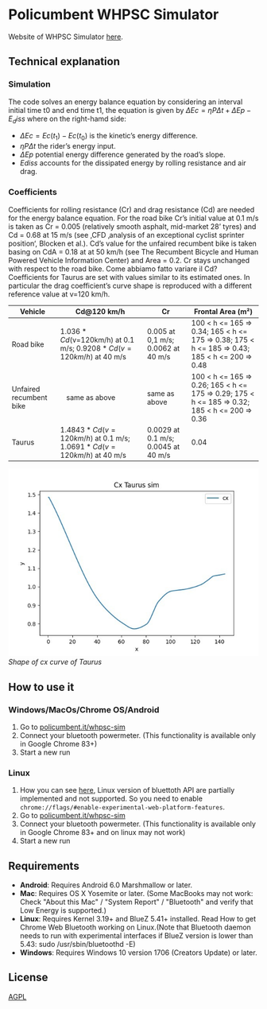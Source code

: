 # Policumbent WHPSC Simulator

Website of WHPSC Simulator [here](https://www.policumbent.it/whpsc-sim/).

## Technical explanation

### Simulation

The code solves an energy balance equation by considering an interval initial time t0 and end time t1, the equation is given by $\Delta Ec = \eta P \Delta t + \Delta Ep - E_diss$
where on the right-hamd side:

- $\Delta Ec = Ec(t_1) - Ec(t_0)$ is the kinetic’s energy difference.
- $\eta P \Delta t$ the rider’s energy input.
- $\Delta Ep$ potential energy difference generated by the road’s slope.
- $Ediss$ accounts for the dissipated energy by rolling resistance and air drag.

### Coefficients

Coefficients for rolling resistance (Cr) and drag resistance (Cd) are needed for the energy balance equation.
For the road bike Cr’s initial value at 0.1 m/s is taken as Cr = 0.005 (relatively smooth asphalt, mid-market 28’ tyres) and Cd = 0.68 at 15 m/s (see ‚CFD ‚analysis of an exceptional cyclist sprinter position‘, Blocken et al.).
Cd’s value for the unfaired recumbent bike is taken basing on CdA = 0.18 at at 50 km/h (see The Recumbent Bicycle and Human Powered Vehicle Information Center) and Area = 0.2. Cr stays unchanged with respect to the road bike. Come abbiamo fatto variare il Cd?
Coefficients for Taurus are set with values similar to its estimated ones. In particular the drag coefficient’s curve shape is reproduced with a different reference value at v=120 km/h.

| Vehicle | Cd@120 km/h | Cr | Frontal Area (m²) |
| ------ | ------ | ------ | ------ |
|Road bike | $1.036*Cd$(v=120km/h) at 0.1 m/s; $0.9208*Cd(v=120km/h)$ at 40 m/s | 0.005 at 0,1 m/s; 0.0062 at 40 m/s    | 100 < h <= 165 => 0.34; 165 < h <= 175 => 0.38; 175 < h <= 185 => 0.43; 185 < h <= 200 => 0.48|
Unfaired recumbent bike |    same as above | same as above |  100 < h <= 165 => 0.26; 165 < h <= 175 => 0.29; 175 < h <= 185 => 0.32; 185 < h <= 200 => 0.36 |
Taurus | $1.4843*Cd(v=120km/h)$ at 0.1 m/s; $1.0691*Cd(v=120km/h)$ at 40 m/s | 0.0029 at 0.1 m/s;  0.0045 at 40 m/s |0.04 | a |

![Shape of cx taurus sim](readme_img/cx.jpg)
*Shape of cx curve of Taurus*

## How to use it

### Windows/MacOs/Chrome OS/Android

1. Go to [policumbent.it/whpsc-sim](https://www.policumbent.it/whpsc-sim/)
2. Connect your bluetooth powermeter. (This functionality is available only in Google Chrome 83+)
3. Start a new run

### Linux

1. How you can see [here](https://github.com/WebBluetoothCG/web-bluetooth/blob/gh-pages/implementation-status.md), Linux version of bluettoth API are partially implemented and not supported. So you need to enable `chrome://flags/#enable-experimental-web-platform-features`.
1. Go to [policumbent.it/whpsc-sim](https://www.policumbent.it/whpsc-sim/)
1. Connect your bluetooth powermeter. (This functionality is available only in Google Chrome 83+ and on linux may not work)
1. Start a new run

## Requirements

- **Android**: Requires Android 6.0 Marshmallow or later.
- **Mac**: Requires OS X Yosemite or later. (Some MacBooks may not work: Check "About this Mac" / "System Report" / "Bluetooth" and verify that Low Energy is supported.)
- **Linux**: Requires Kernel 3.19+ and BlueZ 5.41+ installed. Read How to get Chrome Web Bluetooth working on Linux.(Note that Bluetooth daemon needs to run with experimental interfaces if BlueZ version is lower than 5.43: sudo /usr/sbin/bluetoothd -E)
- **Windows**: Requires Windows 10 version 1706 (Creators Update) or later.

## License

[AGPL](https://github.com/policumbent/WHPSC-Sim/blob/master/LICENSE)
